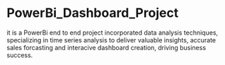 # PowerBi_Dashboard_Project
it is a PowerBi end to end project
incorporated data analysis techniques, specializing in time series analysis to deliver valuable 
insights, accurate sales forcasting and interacive dashboard creation, driving business success. 
